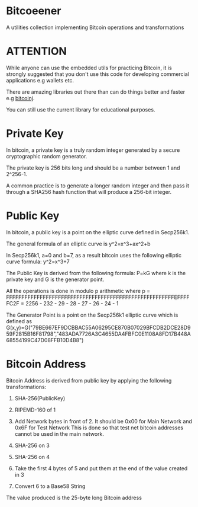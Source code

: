 Bitcoeener
===================

A utilities collection implementing Bitcoin operations and transformations

ATTENTION
===================

While anyone can use the embedded utils for practicing Bitcoin, it is strongly suggested that you don't use this code for developing commercial applications e.g wallets etc.

There are amazing libraries out there than can do things better and faster e.g [bitcoinj](https://bitcoinj.github.io/).

You can still use the current library for educational purposes.

Private Key
===================

In bitcoin, a private key is a truly random integer generated by a secure cryptographic random generator.

The private key is 256 bits long and should be a number between 1 and 2^256-1.

A common practice is to generate a longer random integer and then pass it through a SHA256 hash function that will produce a 256-bit integer.

Public Key
====================

In bitcoin, a public key is a point on the elliptic curve defined in Secp256k1.

The general formula of an elliptic curve is y^2=x^3+ax^2+b

In Secp256k1, a=0 and b=7, as a result bitcoin uses the following elliptic curve formula: y^2=x^3+7

The Public Key is derived from the following formula: P=kG where k is the private key and G is the generator point.

All the operations is done in modulo p arithmetic where p = FFFFFFFFFFFFFFFFFFFFFFFFFFFFFFFFFFFFFFFFFFFFFFFFFFFFFFFEFFFFFC2F = 2256 - 232 - 29 - 28 - 27 - 26 - 24 - 1

The Generator Point is a point on the Secp256k1 elliptic curve which is defined as G(x,y)=G("79BE667EF9DCBBAC55A06295CE870B07029BFCDB2DCE28D959F2815B16F81798","483ADA7726A3C4655DA4FBFC0E1108A8FD17B448A68554199C47D08FFB10D4B8")

Bitcoin Address
====================

Bitcoin Address is derived from public key by applying the following transformations:

1) SHA-256(PublicKey)

2) RIPEMD-160 of 1

3) Add Network bytes in front of 2. It should be 0x00 for Main Network and 0x6F for Test Network
This is done so that test net bitcoin addresses cannot be used in the main network.

4) SHA-256 on 3

5) SHA-256 on 4

6) Take the first 4 bytes of 5 and put them at the end of the value created in 3

7) Convert 6 to a Base58 String

The value produced is the 25-byte long Bitcoin address
